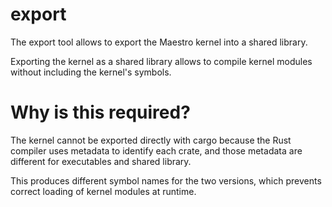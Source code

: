 # export

The export tool allows to export the Maestro kernel into a shared library.

Exporting the kernel as a shared library allows to compile kernel modules without including the kernel's symbols.



# Why is this required?

The kernel cannot be exported directly with cargo because the Rust compiler uses metadata to identify each crate, and those metadata are different for executables and shared library.

This produces different symbol names for the two versions, which prevents correct loading of kernel modules at runtime.
